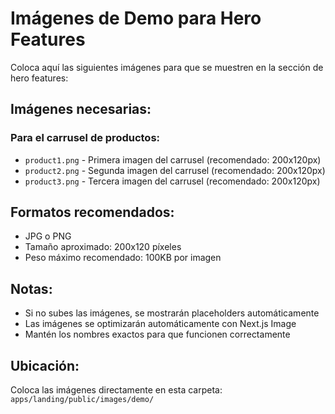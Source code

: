 # Imágenes de Demo para Hero Features

Coloca aquí las siguientes imágenes para que se muestren en la sección de hero features:

## Imágenes necesarias:

### Para el carrusel de productos:
- `product1.png` - Primera imagen del carrusel (recomendado: 200x120px)
- `product2.png` - Segunda imagen del carrusel (recomendado: 200x120px)  
- `product3.png` - Tercera imagen del carrusel (recomendado: 200x120px)

## Formatos recomendados:
- JPG o PNG
- Tamaño aproximado: 200x120 píxeles
- Peso máximo recomendado: 100KB por imagen

## Notas:
- Si no subes las imágenes, se mostrarán placeholders automáticamente
- Las imágenes se optimizarán automáticamente con Next.js Image
- Mantén los nombres exactos para que funcionen correctamente

## Ubicación:
Coloca las imágenes directamente en esta carpeta:
`apps/landing/public/images/demo/`